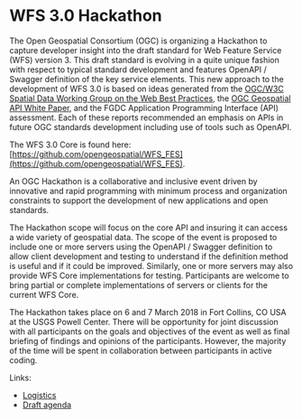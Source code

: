 # WFS 3.0 Hackathon

The Open Geospatial Consortium (OGC) is organizing a Hackathon to capture developer insight into the draft standard for Web Feature Service (WFS) version 3. This draft standard is evolving in a quite unique fashion with respect to typical standard development and features OpenAPI / Swagger definition of the key service elements. This new approach to the development of WFS 3.0 is based on ideas generated from the [OGC/W3C Spatial Data Working Group on the Web Best Practices](https://www.w3.org/TR/sdw-bp/), the [OGC Geospatial API White Paper](http://docs.opengeospatial.org/wp/16-019r4/16-019r4.html), and the FGDC Application Programming Interface (API) assessment. Each of these reports recommended an emphasis on APIs in future OGC standards development including use of tools such as OpenAPI.
 
The WFS 3.0 Core is found here: [https://github.com/opengeospatial/WFS_FES](https://github.com/opengeospatial/WFS_FES).
 
An OGC Hackathon is a collaborative and inclusive event driven by innovative and rapid programming with minimum process and organization constraints to support the development of new applications and open standards.
 
The Hackathon scope will focus on the core API and insuring it can access a wide variety of geospatial data. The scope of the event is proposed to include one or more servers using the OpenAPI / Swagger definition to allow client development and testing to understand if the definition method is useful and if it could be improved. Similarly, one or more servers may also provide WFS Core implementations for testing. Participants are welcome to bring partial or complete implementations of servers or clients for the current WFS Core.
 
The Hackathon takes place on 6 and 7 March 2018 in Fort Collins, CO USA at the USGS Powell Center. There will be opportunity for joint discussion with all participants on the goals and objectives of the event as well as final briefing of findings and opinions of the participants. However, the majority of the time will be spent in collaboration between participants in active coding.

Links:

* [Logistics](Logistics.md)
* [Draft agenda](Agenda.md)
